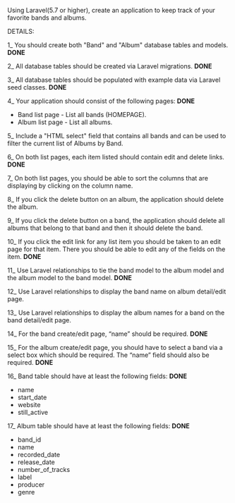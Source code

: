 Using Laravel(5.7 or higher), create an application to keep track of your favorite bands and albums. 


DETAILS:

1_ You should create both "Band" and "Album" database tables and models. **DONE**

2_ All database tables should be created via Laravel migrations. **DONE**

3_ All database tables should be populated with example data via Laravel seed classes. **DONE**

4_ Your application should consist of the following pages: **DONE**
- Band list page - List all bands (HOMEPAGE).
- Album list page - List all albums. 

5_ Include a "HTML select" field that contains all bands and can be used to filter the current list of Albums by Band.

6_ On both list pages, each item listed should contain edit and delete links. **DONE**

7_ On both list pages, you should be able to sort the columns that are displaying by clicking on the column name. 

8_ If you click the delete button on an album, the application should delete the album. 

9_ If you click the delete button on a band, the application should delete all albums that belong to that band and then it should delete the band. 

10_ If you click the edit link for any list item you should be taken to an edit page for that item. There you should be able to edit any of the fields on the item. **DONE**

11_ Use Laravel relationships to tie the band model to the album model and the album model to the band model. **DONE**

12_ Use Laravel relationships to display the band name on album detail/edit page.

13_ Use Laravel relationships to display the album names for a band on the band detail/edit page.

14_ For the band create/edit page, “name” should be required. **DONE**

15_ For the album create/edit page, you should have to select a band via a select box which should be required. The “name” field should also be required. **DONE**

16_ Band table should have at least the following fields: **DONE**
- name 
- start_date 
- website 
- still_active 

17_ Album table should have at least the following fields: **DONE**
- band_id 
- name 
- recorded_date 
- release_date 
- number_of_tracks 
- label 
- producer 
- genre
